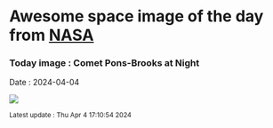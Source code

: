 
# Awesome space image of the day from [NASA](https://api.nasa.gov/)

### Today image : Comet Pons-Brooks at Night
Date : 2024-04-04

![](https://apod.nasa.gov/apod/image/2404/12P_Pons_Brooks_2024_03_30_JuneLake_DEBartlett1024.jpg)

<small>Latest update : Thu Apr  4 17:10:54 2024</small>
        